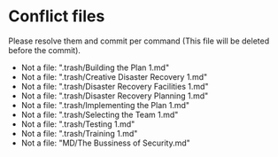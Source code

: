 # Conflict files
Please resolve them and commit per command (This file will be deleted before the commit).
- Not a file: ".trash/Building the Plan 1.md"
- Not a file: ".trash/Creative Disaster Recovery 1.md"
- Not a file: ".trash/Disaster Recovery Facilities 1.md"
- Not a file: ".trash/Disaster Recovery Planning 1.md"
- Not a file: ".trash/Implementing the Plan 1.md"
- Not a file: ".trash/Selecting the Team 1.md"
- Not a file: ".trash/Testing 1.md"
- Not a file: ".trash/Training 1.md"
- Not a file: "MD/The Bussiness of Security.md"